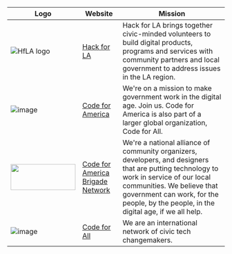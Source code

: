| Logo | Website                                                                   | Mission                                                                                                                                                                                                                                                    |
| ---- | ----------------------------------------------------------------------- | ------------------------------------------------------------------------------------------------------------------------------------------------------------------------------------------------------------------------------------------------------------- |
| ![HfLA logo](https://user-images.githubusercontent.com/37763229/103038336-0a112600-4523-11eb-975e-25b942f7bc2e.png) | [Hack for LA](https://hackforla.org/) | Hack for LA brings together civic-minded volunteers to build digital products, programs and services with community partners and local government to address issues in the LA region.
| ![image](https://user-images.githubusercontent.com/75643389/185443984-7b2ee93f-0d9a-4f4a-a08e-29b53f64405e.png)      | [Code for America](https://codeforamerica.org/)                         | We're on a mission to make government work in the digital age. Join us. Code for America is also part of a larger global organization, Code for All.                                                                                                          |
| <img src="https://user-images.githubusercontent.com/75643389/185464350-3fd7ab5d-f63a-4550-9a04-52a1baa7e780.png" width="150" height="60"/>      | [Code for America Brigade Network](https://brigade.codeforamerica.org/) | We're a national alliance of community organizers, developers, and designers that are putting technology to work in service of our local communities. We believe that government can work, for the people, by the people, in the digital age, if we all help. |
| ![image](https://user-images.githubusercontent.com/75643389/185463266-fdb241b3-8d9a-4b82-bcfb-5a17e713008d.png)      | [Code for All](https://codeforall.org/)                                 | We are an international network of civic tech changemakers.                                                                                                                                                                                                   |

